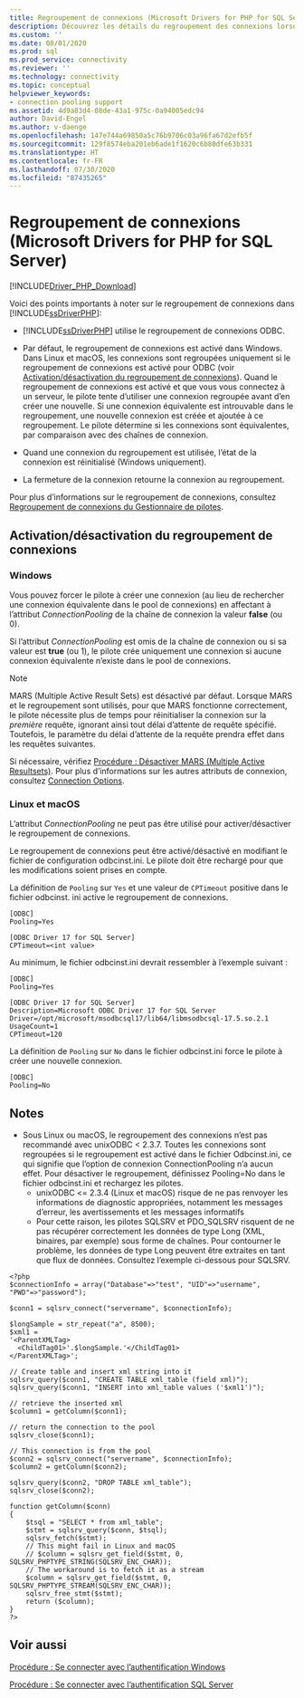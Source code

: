 ```yaml
---
title: Regroupement de connexions (Microsoft Drivers for PHP for SQL Server)
description: Découvrez les détails du regroupement des connexions lorsque vous utilisez les Pilotes Microsoft pour PHP pour SQL Server et comment l’expérience peut varier en fonction de votre système d’exploitation.
ms.custom: ''
ms.date: 08/01/2020
ms.prod: sql
ms.prod_service: connectivity
ms.reviewer: ''
ms.technology: connectivity
ms.topic: conceptual
helpviewer_keywords:
- connection pooling support
ms.assetid: 4d9a83d4-08de-43a1-975c-0a94005edc94
author: David-Engel
ms.author: v-daenge
ms.openlocfilehash: 147e744a69850a5c76b9706c03a96fa67d2efb5f
ms.sourcegitcommit: 129f8574eba201eb6ade1f1620c6b80dfe63b331
ms.translationtype: HT
ms.contentlocale: fr-FR
ms.lasthandoff: 07/30/2020
ms.locfileid: "87435265"
---
```

# <a name="connection-pooling-microsoft-drivers-for-php-for-sql-server"></a>Regroupement de connexions (Microsoft Drivers for PHP for SQL Server)
[!INCLUDE[Driver_PHP_Download](../../includes/driver_php_download.md)]

Voici des points importants à noter sur le regroupement de connexions dans [!INCLUDE[ssDriverPHP](../../includes/ssdriverphp_md.md)]:  
  
-   [!INCLUDE[ssDriverPHP](../../includes/ssdriverphp_md.md)] utilise le regroupement de connexions ODBC.  
  
-   Par défaut, le regroupement de connexions est activé dans Windows. Dans Linux et macOS, les connexions sont regroupées uniquement si le regroupement de connexions est activé pour ODBC (voir [Activation/désactivation du regroupement de connexions](#enablingdisabling-connection-pooling)). Quand le regroupement de connexions est activé et que vous vous connectez à un serveur, le pilote tente d’utiliser une connexion regroupée avant d’en créer une nouvelle. Si une connexion équivalente est introuvable dans le regroupement, une nouvelle connexion est créée et ajoutée à ce regroupement. Le pilote détermine si les connexions sont équivalentes, par comparaison avec des chaînes de connexion.  
  
-   Quand une connexion du regroupement est utilisée, l’état de la connexion est réinitialisé (Windows uniquement).  
  
-   La fermeture de la connexion retourne la connexion au regroupement.  
  
Pour plus d’informations sur le regroupement de connexions, consultez [Regroupement de connexions du Gestionnaire de pilotes](../../odbc/reference/develop-app/driver-manager-connection-pooling.md).  
  
## <a name="enablingdisabling-connection-pooling"></a>Activation/désactivation du regroupement de connexions
### <a name="windows"></a>Windows
Vous pouvez forcer le pilote à créer une connexion (au lieu de rechercher une connexion équivalente dans le pool de connexions) en affectant à l’attribut *ConnectionPooling* de la chaîne de connexion la valeur **false** (ou 0).  
  
Si l’attribut *ConnectionPooling* est omis de la chaîne de connexion ou si sa valeur est **true** (ou 1), le pilote crée uniquement une connexion si aucune connexion équivalente n’existe dans le pool de connexions.  

> [!NOTE]  
> MARS (Multiple Active Result Sets) est désactivé par défaut. Lorsque MARS et le regroupement sont utilisés, pour que MARS fonctionne correctement, le pilote nécessite plus de temps pour réinitialiser la connexion sur la *première* requête, ignorant ainsi tout délai d’attente de requête spécifié. Toutefois, le paramètre du délai d’attente de la requête prendra effet dans les requêtes suivantes.
  
Si nécessaire, vérifiez [Procédure : Désactiver MARS (Multiple Active Resultsets)](../../connect/php/how-to-disable-multiple-active-resultsets-mars.md). Pour plus d’informations sur les autres attributs de connexion, consultez [Connection Options](../../connect/php/connection-options.md).  

### <a name="linux-and-macos"></a>Linux et macOS
L’attribut *ConnectionPooling* ne peut pas être utilisé pour activer/désactiver le regroupement de connexions. 

Le regroupement de connexions peut être activé/désactivé en modifiant le fichier de configuration odbcinst.ini. Le pilote doit être rechargé pour que les modifications soient prises en compte.

La définition de `Pooling` sur `Yes` et une valeur de `CPTimeout` positive dans le fichier odbcinst. ini active le regroupement de connexions. 
```
[ODBC]
Pooling=Yes

[ODBC Driver 17 for SQL Server]
CPTimeout=<int value>
```
  
Au minimum, le fichier odbcinst.ini devrait ressembler à l’exemple suivant :

```
[ODBC]
Pooling=Yes

[ODBC Driver 17 for SQL Server]
Description=Microsoft ODBC Driver 17 for SQL Server
Driver=/opt/microsoft/msodbcsql17/lib64/libmsodbcsql-17.5.so.2.1
UsageCount=1
CPTimeout=120
```

La définition de `Pooling` sur `No` dans le fichier odbcinst.ini force le pilote à créer une nouvelle connexion.
```
[ODBC]
Pooling=No
```

## <a name="remarks"></a>Notes
- Sous Linux ou macOS, le regroupement des connexions n’est pas recommandé avec unixODBC < 2.3.7. Toutes les connexions sont regroupées si le regroupement est activé dans le fichier Odbcinst.ini, ce qui signifie que l’option de connexion ConnectionPooling n’a aucun effet. Pour désactiver le regroupement, définissez Pooling=No dans le fichier odbcinst.ini et rechargez les pilotes. 
  - unixODBC <= 2.3.4 (Linux et macOS) risque de ne pas renvoyer les informations de diagnostic appropriées, notamment les messages d’erreur, les avertissements et les messages informatifs
  - Pour cette raison, les pilotes SQLSRV et PDO_SQLSRV risquent de ne pas récupérer correctement les données de type Long (XML, binaires, par exemple) sous forme de chaînes. Pour contourner le problème, les données de type Long peuvent être extraites en tant que flux de données. Consultez l’exemple ci-dessous pour SQLSRV.

```
<?php
$connectionInfo = array("Database"=>"test", "UID"=>"username", "PWD"=>"password");

$conn1 = sqlsrv_connect("servername", $connectionInfo);

$longSample = str_repeat("a", 8500);
$xml1 = 
'<ParentXMLTag>
  <ChildTag01>'.$longSample.'</ChildTag01>
</ParentXMLTag>';

// Create table and insert xml string into it
sqlsrv_query($conn1, "CREATE TABLE xml_table (field xml)");
sqlsrv_query($conn1, "INSERT into xml_table values ('$xml1')");

// retrieve the inserted xml
$column1 = getColumn($conn1);

// return the connection to the pool
sqlsrv_close($conn1);

// This connection is from the pool
$conn2 = sqlsrv_connect("servername", $connectionInfo);
$column2 = getColumn($conn2);

sqlsrv_query($conn2, "DROP TABLE xml_table");
sqlsrv_close($conn2);

function getColumn($conn)
{
    $tsql = "SELECT * from xml_table";
    $stmt = sqlsrv_query($conn, $tsql);
    sqlsrv_fetch($stmt);
    // This might fail in Linux and macOS
    // $column = sqlsrv_get_field($stmt, 0, SQLSRV_PHPTYPE_STRING(SQLSRV_ENC_CHAR));
    // The workaround is to fetch it as a stream
    $column = sqlsrv_get_field($stmt, 0, SQLSRV_PHPTYPE_STREAM(SQLSRV_ENC_CHAR));
    sqlsrv_free_stmt($stmt);
    return ($column);
}
?>
```


## <a name="see-also"></a>Voir aussi  
[Procédure : Se connecter avec l’authentification Windows](../../connect/php/how-to-connect-using-windows-authentication.md)

[Procédure : Se connecter avec l’authentification SQL Server](../../connect/php/how-to-connect-using-sql-server-authentication.md)  
  
